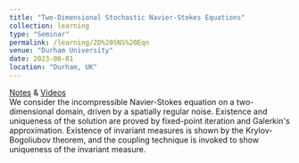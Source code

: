 ```yaml
---
title: "Two-Dimensional Stochastic Navier-Stokes Equations"
collection: learning
type: "Seminar"
permalink: /learning/2D%20SNS%20Eqn
venue: "Durham University"
date: 2023-06-01
location: "Durham, UK"
---
```


[Notes](http://edwardzhi.github.io/files/2D%20SNS%20Eqn.pdf) & [Videos](https://space.bilibili.com/330668554/channel/collectiondetail?sid=1106870)<br>
We consider the incompressible Navier-Stokes equation on a two-dimensional domain, driven by a spatially regular noise. Existence and uniqueness of the solution are proved by fixed-point iteration and Galerkin's approximation. Existence of invariant measures is shown by the Krylov-Bogoliubov theorem, and the coupling technique is invoked to show uniqueness of the invariant measure.
